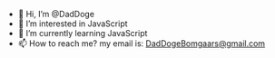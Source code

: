 - 👋 Hi, I’m @DadDoge
- 👀 I’m interested in JavaScript
- 🌱 I’m currently learning JavaScript
- 📫 How to reach me? my email is: DadDogeBomgaars@gmail.com

<!---
DadDoge/DadDoge is a ✨ special ✨ repository because its `README.md` (this file) appears on your GitHub profile.
You can click the Preview link to take a look at your changes.
--->
